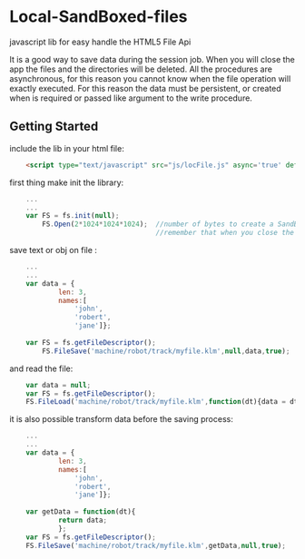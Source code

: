 # Local-SandBoxed-files
javascript lib for easy handle the HTML5 File Api

It is a good way to save data during the session job. 
When you will close the app the files and the directories will be deleted. All the procedures are asynchronous, for this reason you cannot know when the file operation will exactly executed. For this reason the data must be persistent, or created when is required or passed like argument to the write procedure.

## Getting Started

include the lib in your html file:
```html
	<script type="text/javascript" src="js/locFile.js" async='true' defer='true'></script>
```
	
first thing make init the library:
```js
  	...
  	...
  	var FS = fs.init(null); 
		FS.Open(2*1024*1024*1024); 	//number of bytes to create a SandBoxed disc
	                           		//remember that when you close the page the disc will be deleted
```

save text or obj on file :
```js
  	...
  	...
  	var data = {
      		len: 3,
      		names:[
        		'john',
        		'robert',
        		'jane']};
      
   	var FS = fs.getFileDescriptor();
		FS.FileSave('machine/robot/track/myfile.klm',null,data,true);
```	
	
and read the file:

```js
  	var data = null;
  	var FS = fs.getFileDescriptor();
  	FS.FileLoad('machine/robot/track/myfile.klm',function(dt){data = dt;});
```

it is also possible transform data before the saving process:

```js
  	...
  	...
  	var data = {
      		len: 3,
      		names:[
        		'john',
        		'robert',
        		'jane']};
    
  	var getData = function(dt){
    		return data;
    		};    
  	var FS = fs.getFileDescriptor();
  	FS.FileSave('machine/robot/track/myfile.klm',getData,null,true);
```


 
